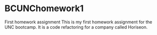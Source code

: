 # BCUNChomework1
First homework assignment
This is my first homework assignment for the UNC bootcamp. It is a code refactoring for a company called Horiseon.
